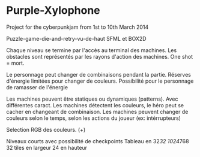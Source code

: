 Purple-Xylophone
================

 Project for the cyberpunkjam from 1st to 10th March 2014
 
<french>
 
Puzzle-game-die-and-retry-vu-de-haut
SFML et BOX2D

Chaque niveau se termine par l'accès au terminal des machines.
Les obstacles sont représentés par les rayons d'action des machines.
One shot = mort.

Le personnage peut changer de combinaisons pendant la partie.
Réserves d'énergie limitées pour changer de couleurs.
Possibilité pour le personnage de ramasser de l'énergie

Les machines peuvent être statiques ou dynamiques (patterns). Avec différentes caract.
Les machines détectent les couleurs, le héro peut se cacher en changeant de combinaison.
Les machines peuvent changer de couleurs selon le temps, selon les actions du joueur (ex: intérrupteurs)

Selection RGB des couleurs. (+)

Niveaux courts avec possibilité de checkpoints
Tableau en 32*32 1024*768 32 tiles en largeur 24 en hauteur

</french>

